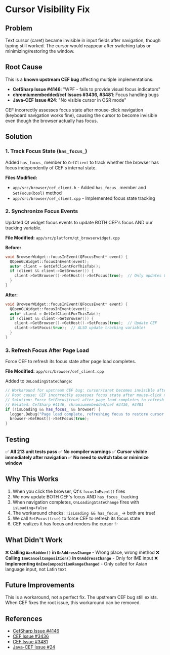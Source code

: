 # Cursor Visibility Fix

## Problem

Text cursor (caret) became invisible in input fields after navigation, though typing still worked. The cursor would reappear after switching tabs or minimizing/restoring the window.

## Root Cause

This is a **known upstream CEF bug** affecting multiple implementations:
- **CefSharp Issue #4146**: "WPF - fails to provide visual focus indicators"
- **chromiumembedded/cef Issues #3436, #3481**: Focus handling bugs
- **Java-CEF Issue #24**: "No visible cursor in OSR mode"

CEF incorrectly assesses focus state after mouse-click navigation (keyboard navigation works fine), causing the cursor to become invisible even though the browser actually has focus.

## Solution

### 1. Track Focus State (`has_focus_`)
Added `has_focus_` member to `CefClient` to track whether the browser has focus independently of CEF's internal state.

**Files Modified:**
- `app/src/browser/cef_client.h` - Added `has_focus_` member and `SetFocus(bool)` method
- `app/src/browser/cef_client.cpp` - Implemented focus state tracking

### 2. Synchronize Focus Events
Updated Qt widget focus events to update BOTH CEF's focus AND our tracking variable.

**File Modified:** `app/src/platform/qt_browserwidget.cpp`

**Before:**
```cpp
void BrowserWidget::focusInEvent(QFocusEvent* event) {
  QOpenGLWidget::focusInEvent(event);
  auto* client = GetCefClientForThisTab();
  if (client && client->GetBrowser()) {
    client->GetBrowser()->GetHost()->SetFocus(true);  // Only updates CEF
  }
}
```

**After:**
```cpp
void BrowserWidget::focusInEvent(QFocusEvent* event) {
  QOpenGLWidget::focusInEvent(event);
  auto* client = GetCefClientForThisTab();
  if (client && client->GetBrowser()) {
    client->GetBrowser()->GetHost()->SetFocus(true);  // Update CEF
    client->SetFocus(true);  // ALSO update tracking variable!
  }
}
```

### 3. Refresh Focus After Page Load
Force CEF to refresh its focus state after page load completes.

**File Modified:** `app/src/browser/cef_client.cpp`

Added to `OnLoadingStateChange`:
```cpp
// Workaround for upstream CEF bug: cursor/caret becomes invisible after navigation
// Root cause: CEF incorrectly assesses focus state after mouse-click navigation
// Solution: Force SetFocus(true) after page load completes to refresh focus state
// Related: CefSharp #4146, chromiumembedded/cef #3436, #3481
if (!isLoading && has_focus_ && browser) {
  logger.Debug("Page load complete, refreshing focus to restore cursor visibility");
  browser->GetHost()->SetFocus(true);
}
```

## Testing

✅ **All 213 unit tests pass**
✅ **No compiler warnings**
✅ **Cursor visible immediately after navigation**
✅ **No need to switch tabs or minimize window**

## Why This Works

1. When you click the browser, Qt's `focusInEvent()` fires
2. We now update BOTH CEF's focus AND `has_focus_` tracking
3. When navigation completes, `OnLoadingStateChange` fires with `isLoading=false`
4. The workaround checks: `!isLoading && has_focus_` → both are true!
5. We call `SetFocus(true)` to force CEF to refresh its focus state
6. CEF realizes it has focus and renders the cursor ✨

## What Didn't Work

❌ **Calling `WasHidden()` in `OnAddressChange`** - Wrong place, wrong method
❌ **Calling `ImeCancelComposition()` in `OnAddressChange`** - Only for IME input
❌ **Implementing `OnImeCompositionRangeChanged`** - Only called for Asian language input, not Latin text

## Future Improvements

This is a workaround, not a perfect fix. The upstream CEF bug still exists. When CEF fixes the root issue, this workaround can be removed.

## References

- [CefSharp Issue #4146](https://github.com/cefsharp/CefSharp/issues/4146)
- [CEF Issue #3436](https://github.com/chromiumembedded/cef/issues/3436)
- [CEF Issue #3481](https://github.com/chromiumembedded/cef/issues/3481)
- [Java-CEF Issue #24](https://bitbucket.org/chromiumembedded/java-cef/issues/24)
